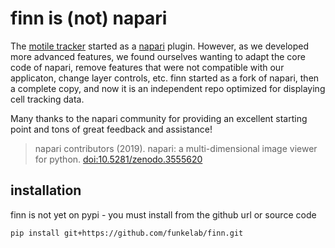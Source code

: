 # finn is (not) napari

The [motile tracker](https://github.com/funkelab/motile_tracker) started as a [napari](https://github.com/napari/napari) plugin. However, as we developed more advanced features, we found ourselves wanting to adapt the core code of napari, remove features that were not compatible with our applicaton, change layer controls, etc. finn started as a fork of napari, then a complete copy, and now it is an independent repo optimized for displaying cell tracking data.

Many thanks to the napari community for providing an excellent starting point and tons of great feedback and assistance!
> napari contributors (2019). napari: a multi-dimensional image viewer for python. [doi:10.5281/zenodo.3555620](https://zenodo.org/record/3555620)

## installation

finn is not yet on pypi - you must install from the github url or source code

``pip install git+https://github.com/funkelab/finn.git``
